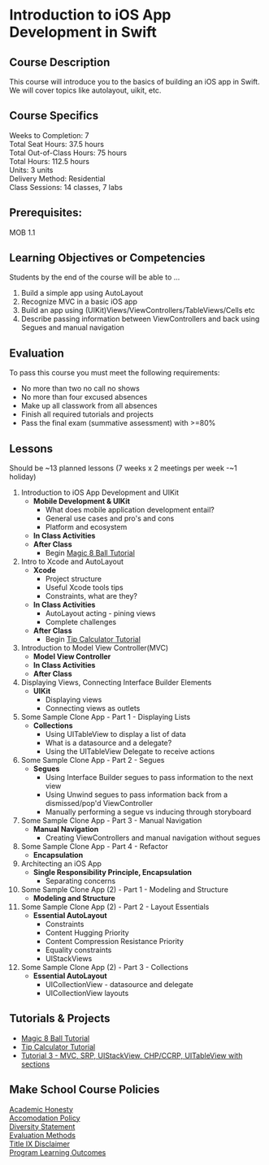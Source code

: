 # Introduction to iOS App Development in Swift

## Course Description

This course will introduce you to the basics of building an iOS app in Swift. We will cover topics like autolayout, uikit, etc.

## Course Specifics

Weeks to Completion:  7 <br>
Total Seat Hours:  37.5 hours <br>
Total Out-of-Class Hours: 75 hours <br>
Total Hours: 112.5 hours <br>
Units:  3 units <br>
Delivery Method:  Residential <br>
Class Sessions:  14 classes, 7 labs

## Prerequisites:

MOB 1.1 <br>

## Learning Objectives or Competencies

Students by the end of the course will be able to ...

1. Build a simple app using AutoLayout
1. Recognize MVC in a basic iOS app
1. Build an app using (UIKit)Views/ViewControllers/TableViews/Cells etc
1. Describe passing information between ViewControllers and back using Segues and manual navigation

## Evaluation

To pass this course you must meet the following requirements:

- No more than two no call no shows
- No more than four excused absences
- Make up all classwork from all absences
- Finish all required tutorials and projects
- Pass the final exam (summative assessment) with >=80%

## Lessons

Should be ~13 planned lessons (7 weeks x 2 meetings per week -~1 holiday)

1. Introduction to iOS App Development and UIKit
    - **Mobile Development & UIKit**
      - What does mobile application development entail?
      - General use cases and pro's and cons
      - Platform and ecosystem
    - **In Class Activities**
    - **After Class**
      - Begin [Magic 8 Ball Tutorial](https://www.makeschool.com/online-courses/tutorials/learn-how-to-build-apps-magic-8-ball/intro-magic8)
1. Intro to Xcode and AutoLayout
    - **Xcode**
      - Project structure
      - Useful Xcode tools tips
      - Constraints, what are they?
    - **In Class Activities**
      - AutoLayout acting - pining views
      - Complete challenges
    - **After Class**
      - Begin [Tip Calculator Tutorial](https://www.makeschool.com/online-courses/tutorials/build-a-tip-calculator-in-swift-4/intro-tip-calculator)
1. Introduction to Model View Controller(MVC)
    - **Model View Controller**
    - **In Class Activities**
    - **After Class**
1. Displaying Views, Connecting Interface Builder Elements
    - **UIKit**
      - Displaying views
      - Connecting views as outlets
1. Some Sample Clone App - Part 1 - Displaying Lists
    - **Collections**
      - Using UITableView to display a list of data
      - What is a datasource and a delegate?
      - Using the UITableView Delegate to receive actions
1. Some Sample Clone App - Part 2 - Segues
    - **Segues**
      - Using Interface Builder segues to pass information to the next view
      - Using Unwind segues to pass information back from a dismissed/pop'd ViewController
      - Manually performing a segue vs inducing through storyboard
1. Some Sample Clone App - Part 3 - Manual Navigation
    - **Manual Navigation**
      - Creating ViewControllers and manual navigation without segues
1. Some Sample Clone App - Part 4 - Refactor
    - **Encapsulation**
1. Architecting an iOS App
    - **Single Responsibility Principle, Encapsulation**
      - Separating concerns
1. Some Sample Clone App (2) - Part 1 - Modeling and Structure
    - **Modeling and Structure**
1. Some Sample Clone App (2) - Part 2 - Layout Essentials
    - **Essential AutoLayout**
      - Constraints
      - Content Hugging Priority
      - Content Compression Resistance Priority
      - Equality constraints
      - UIStackViews
1. Some Sample Clone App (2) - Part 3 - Collections
    - **Essential AutoLayout**
      - UICollectionView - datasource and delegate
      - UICollectionView layouts

## Tutorials & Projects

- [Magic 8 Ball Tutorial](https://www.makeschool.com/online-courses/tutorials/learn-how-to-build-apps-magic-8-ball/intro-magic8)
- [Tip Calculator Tutorial](https://www.makeschool.com/online-courses/tutorials/build-a-tip-calculator-in-swift-4/intro-tip-calculator)
- [Tutorial 3 - MVC, SRP, UIStackView, CHP/CCRP, UITableView with sections]()


## Make School Course Policies

[Academic Honesty](https://github.com/Product-College-Courses/Common-Syllabus-Sections/blob/master/Academic-Honesty-and-Plagiarism.md)<br>
[Accomodation Policy](https://github.com/Product-College-Courses/Common-Syllabus-Sections/blob/master/Accommodation-Policy.md)<br>
[Diversity Statement](https://github.com/Product-College-Courses/Common-Syllabus-Sections/blob/master/Diversity-Statement.md)<br>
[Evaluation Methods](https://github.com/Product-College-Courses/Common-Syllabus-Sections/blob/master/Evaluation-Methods.md)
<br>
[Title IX Disclaimer](https://github.com/Product-College-Courses/Common-Syllabus-Sections/blob/master/Evaluations-Title-X-Disclaimer.md)<br>
[Program Learning Outcomes](https://github.com/Product-College-Courses/Common-Syllabus-Sections/blob/master/Program-Learning-Outcomes.md)
